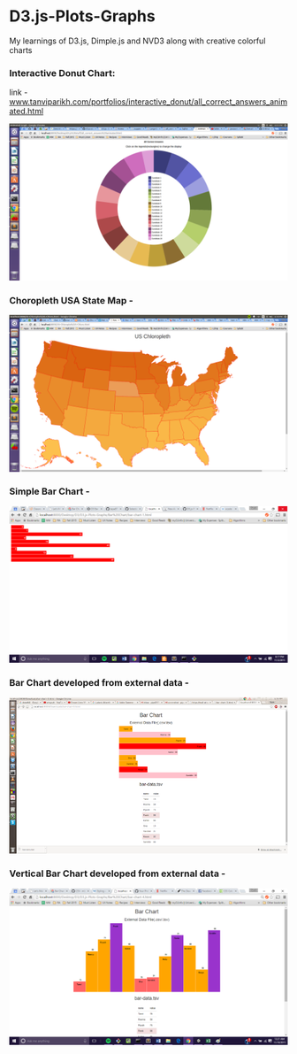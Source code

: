 # D3.js-Plots-Graphs
My learnings of D3.js, Dimple.js and NVD3 along with creative colorful charts


### Interactive Donut Chart:
link -  www.tanviparikh.com/portfolios/interactive_donut/all_correct_answers_animated.html 

![Alt text](https://github.com/tapa8728/D3.js-Plots-Graphs/blob/master/donut.png "Interactive Donut")

### Choropleth USA State Map - 
![Alt text](https://github.com/tapa8728/D3.js-Plots-Graphs/blob/master/Usa1.png "Choropleth USA")

### Simple Bar Chart - 
![Alt text](https://github.com/tapa8728/D3.js-Plots-Graphs/blob/master/barchart1.png "Simple Bar 1")

### Bar Chart developed from external data - 
![Alt text](https://github.com/tapa8728/D3.js-Plots-Graphs/blob/master/barchart3.png "Simple Bar 3")

### Vertical Bar Chart developed from external data - 
![Alt text](https://github.com/tapa8728/D3.js-Plots-Graphs/blob/master/barchart4.png "Simple Bar 3")
